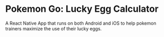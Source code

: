 # Pokemon Go: Lucky Egg Calculator

A React Native App that runs on both Android and iOS to help pokemon trainers maximize the use of their lucky eggs.
